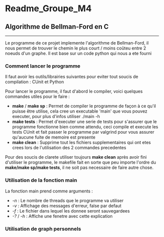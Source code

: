 # Readme_Groupe_M4

## Algorithme de Bellman-Ford en C

***

Le programme de ce projet implemente l'algorithme de Bellman-Ford, il nous permet de trouver le chemin le plus court / moins coûteu entre 2 noeuds d'un graphe. 
Il est base sur un code python qui nous a ete fourni

### Comment lancer le programme

Il faut avoir les outils/librairies suivantes pour eviter tout soucis de compilation : CUnit et Python 

Pour lancer le programme, il faut d'abord le compiler, voici quelques commandes utiles pour le faire :
 - **make** / **make sp** : Permet de compiler le programme de façon à ce qu'il puisse être utilise, cela cree un executable 'main' que vous pouvez executer, pour plus d'infos utiliser ./main -h
 - **make tests** : Permet d'executer une serie de tests pour s'assurer que le programme fonctionne bien comme attendu, ceci compile et execute les tests CUnit et fait passer le programme par valgrind pour vous assurer qu'aucune fuite de memoire est presente
 - **make clean** : Supprime tout les fichiers supplementaires qui ont etes crees lors de l'utilisation des 2 commandes precedentes 

Pour des soucis de clarete utiliser toujours **make clean** après avoir fini d'utiliser le programme, le makefile fait en sorte que peu importe l'ordre du **make/make sp/make tests**, il ne soit pas necessaire de faire autre chose.  

### Utilisation de la fonction main 

La fonction main prend comme arguments : 
 - *-n* : Le nombre de threads que le programme va utiliser 
 - *-v* : Affichage des messages d'erreur, false par defaut
 - *-f* : Le fichier dans lequel les donnee seront sauvegardees
 - *-?* / *-h* : Affiche une fenetre avec cette explication 

### Utilisation de graph personnels

